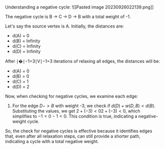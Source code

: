 Understanding a negative cycle:
![[Pasted image 20230926022139.png]]

The negative cycle is B -> C -> D -> B with a total weight of -1.

Let's say the source vertex is A. Initially, the distances are:

- d(A) = 0
- d(B) = Infinity
- d(C) = Infinity
- d(D) = Infinity

After ∣�∣−1=3∣V∣−1=3 iterations of relaxing all edges, the distances will be:

- d(A) = 0
- d(B) = 0
- d(C) = 1
- d(D) = 2

Now, when checking for negative cycles, we examine each edge:

1. For the edge $D -> B$ with weight -3, we check if $d(D)+w(D,B)<d(B)$. Substituting the values, we get $2+(−3)<02+(−3)<0$, which simplifies to $−1<0−1<0$. This condition is true, indicating a negative-weight cycle.

So, the check for negative cycles is effective because it identifies edges that, even after all relaxation steps, can still provide a shorter path, indicating a cycle with a total negative weight.